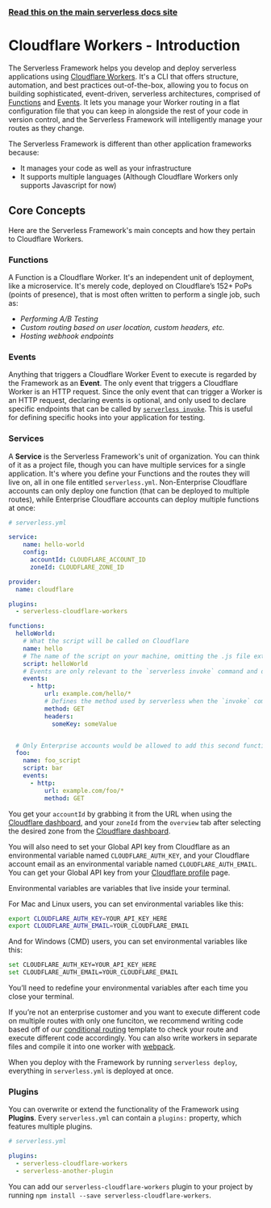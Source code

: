 <!--
title: Serverless Framework - Cloudflare Workers Guide - Introduction
menuText: Intro
menuOrder: 1
description: An introduction to using Cloudflare Workers with the Serverless Framework.
layout: Doc
-->

<!-- DOCS-SITE-LINK:START automatically generated  -->
### [Read this on the main serverless docs site](https://www.serverless.com/framework/docs/providers/cloudflare/guide/intro)
<!-- DOCS-SITE-LINK:END -->


# Cloudflare Workers - Introduction

The Serverless Framework helps you develop and deploy serverless applications using [Cloudflare Workers](https://www.cloudflare.com/products/cloudflare-workers/). It's a CLI that offers structure, automation, and best practices out-of-the-box, allowing you to focus on building sophisticated, event-driven, serverless architectures, comprised of [Functions](#functions) and [Events](#events). It lets you manage your Worker routing in a flat configuration file that you can keep in alongside the rest of your code in version control, and the Serverless Framework will intelligently manage your routes as they change.
 
The Serverless Framework is different than other application frameworks because:
* It manages your code as well as your infrastructure
* It supports multiple languages (Although Cloudflare Workers only supports Javascript for now)

## Core Concepts
Here are the Serverless Framework's main concepts and how they pertain to Cloudflare Workers.
 
### Functions
A Function is a Cloudflare Worker. It's an independent unit of deployment, like a microservice. It's merely code, deployed on Cloudflare’s 152+ PoPs (points of presence), that is most often written to perform a single job, such as:
* *Performing A/B Testing*
* *Custom routing based on user location, custom headers, etc.*
* *Hosting webhook endpoints*
 
### Events
Anything that triggers a Cloudflare Worker Event to execute is regarded by the Framework as an **Event**. The only event that triggers a Cloudflare Worker is an HTTP request. Since the only event that can trigger a Worker is an HTTP request, declaring events is optional, and only used to declare specific endpoints that can be called by [`serverless invoke`](../cli-reference/invoke.md). This is useful for defining specific hooks into your application for testing.
 
### Services
A **Service** is the Serverless Framework's unit of organization. You can think of it as a project file, though you can have multiple services for a single application. It's where you define your Functions and the routes they will live on, all in one file entitled `serverless.yml`. Non-Enterprise Cloudflare accounts can only deploy one function (that can be deployed to multiple routes), while Enterprise Cloudflare accounts can deploy multiple functions at once: 

```yml
# serverless.yml

service:
    name: hello-world
    config:
      accountId: CLOUDFLARE_ACCOUNT_ID 
      zoneId: CLOUDFLARE_ZONE_ID 

provider:
  name: cloudflare

plugins:
  - serverless-cloudflare-workers

functions:
  helloWorld:
    # What the script will be called on Cloudflare
    name: hello
    # The name of the script on your machine, omitting the .js file extension
    script: helloWorld
    # Events are only relevant to the `serverless invoke` command and don’t affect deployment in any way
    events:
      - http:
          url: example.com/hello/*
          # Defines the method used by serverless when the `invoke` command is used. Cloudflare Workers only support GET requests for now
          method: GET
          headers:
            someKey: someValue


  # Only Enterprise accounts would be allowed to add this second function and its corresponding route above
  foo:
    name: foo_script
    script: bar
    events:
      - http:
          url: example.com/foo/*
          method: GET
```

You get your `accountId` by grabbing it from the URL when using the [Cloudflare dashboard](https://dash.cloudflare.com), and your `zoneId` from the `overview` tab after selecting the desired zone from the [Cloudflare dashboard](https://dash.cloudflare.com).

You will also need to set your Global API key from Cloudflare as an environmental variable named `CLOUDFLARE_AUTH_KEY`, and your Cloudflare account email as an environmental variable named `CLOUDFLARE_AUTH_EMAIL`. You can get your Global API key from your [Cloudflare profile](https://dash.cloudflare.com/profile) page.

Environmental variables are variables that live inside your terminal.

For Mac and Linux users, you can set environmental variables like this:

```bash
export CLOUDFLARE_AUTH_KEY=YOUR_API_KEY_HERE
export CLOUDFLARE_AUTH_EMAIL=YOUR_CLOUDFLARE_EMAIL
```

And for Windows (CMD) users, you can set environmental variables like this:

```bash
set CLOUDFLARE_AUTH_KEY=YOUR_API_KEY_HERE
set CLOUDFLARE_AUTH_EMAIL=YOUR_CLOUDFLARE_EMAIL
```

You’ll need to redefine your environmental variables after each time you close your terminal.

If you’re not an enterprise customer and you want to execute different code on multiple routes with only one funciton, we recommend writing code based off of our [conditional routing](https://developers.cloudflare.com/workers/recipes/conditional-routing/) template to check your route and execute different code accordingly. You can also write workers in separate files and compile it into one worker with [webpack](https://developers.cloudflare.com/workers/writing-workers/using-npm-modules/).

When you deploy with the Framework by running `serverless deploy`, everything in `serverless.yml` is deployed at once.

### Plugins

You can overwrite or extend the functionality of the Framework using **Plugins**.
Every `serverless.yml` can contain a `plugins:` property, which features multiple
plugins.

```yml
# serverless.yml

plugins:
  - serverless-cloudflare-workers
  - serverless-another-plugin
```

You can add our `serverless-cloudflare-workers` plugin to your project by running `npm install --save serverless-cloudflare-workers`.